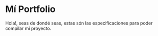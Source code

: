 # Mí Portfolio
Hola!, seas de dondé seas, estas són las especificaciones para poder compilar mi proyecto.
